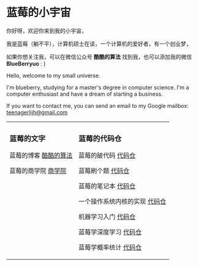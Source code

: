 # 蓝莓的小宇宙

你好呀，欢迎你来到我的小宇宙，

我是蓝莓（躺不平），计算机硕士在读，一个计算机的爱好者，有一个创业梦，

如果你想关注我，可以在微信公众号 **酷酷的算法** 找到我，也可以添加我的微信 **BlueBerryuo** : )

Hello, welcome to my small universe.

I'm blueberry, studying for a master's degree in computer science. I'm a computer enthusiast and have a dream of starting a business.

If you want to contact me, you can send an email to my Google mailbox: teenagerlijh@gmail.com

<table><tr>

<td valign="top">

### 蓝莓的文字

蓝莓的博客 [酷酷的算法](https://github.com/teenager-lijh/My-Blog)

蓝莓的商学院 [商学院](https://github.com/teenager-lijh/Business-College)

</td>

<td valign="top">

### 蓝莓的代码仓

蓝莓的破代码 [代码仓](https://github.com/teenager-lijh/Some-Broken-Code)

蓝莓刷个题 [代码仓](https://github.com/teenager-lijh/LeetCode)

蓝莓的笔记本 [代码仓](https://github.com/teenager-lijh/Notebook)

一个操作系统内核的实现 [代码仓](https://github.com/teenager-lijh/Build-Your-Own-Operating-System)

机器学习入门 [代码仓](https://github.com/teenager-lijh/Play-With-Machine-Learning)

蓝莓学深度学习 [代码仓](https://github.com/teenager-lijh/Dive-Into-Deep-Learning)

蓝莓学概率统计 [代码仓](https://github.com/teenager-lijh/Play-Statistics)

</td>

</tr></table>
